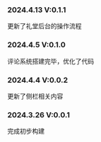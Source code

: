 ### 2024.4.13 V:0.1.1

更新了礼堂后台的操作流程

### 2024.4.5 V:0.1.0

评论系统搭建完毕，优化了代码

### 2024.4.4 V:0.0.2

更新了侧栏相关内容

### 2024.3.26 V:0.0.1

完成初步构建